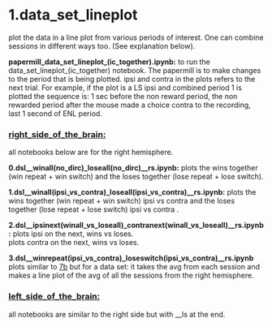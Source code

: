 # 1.data_set_lineplot
plot the data in a line plot from various periods of interest. One can combine sessions in different ways too. (See explanation below).

**papermill_data_set_lineplot_(ic_together).ipynb:**
to run the data_set_lineplot_(ic_together) notebook. The papermill is to make changes to the period that is being plotted. 
ipsi and contra in the plots refers to the next trial.
For example, if the plot is a LS ipsi and combined period 1 is plotted the sequence is: 1 sec before the non reward period, the non rewarded period after the mouse made a choice contra to the recording, last 1 second of ENL period. 

### [right_side_of_the_brain:](https://github.com/gilmandelbaum/analysis-pipeline-for-photometry_ex/tree/master/Nb_data_set/data_set_calculations/right_side_of_the_brain) 
all notebooks below are for the right hemisphere. 

**0.dsl__winall(no_dirc)_loseall(no_dirc)__rs.ipynb:**
plots the wins together (win repeat + win switch) and the loses together (lose repeat + lose switch). 

**1.dsl__winall(ipsi_vs_contra)_loseall(ipsi_vs_contra)__rs.ipynb:**
plots the wins together (win repeat + win switch) ipsi vs contra  and the loses together (lose repeat + lose switch) ipsi vs contra . 

**2.dsl__ipsinext(winall_vs_loseall)_contranext(winall_vs_loseall)__rs.ipynb:** 
plots ipsi on the next, wins vs loses.  
plots contra on the next, wins vs loses.

**3.dsl__winrepeat(ipsi_vs_contra)_loseswitch(ipsi_vs_contra)__rs.ipynb**
plots similar to [7b](https://github.com/gilmandelbaum/analysis-pipeline-for-photometry_ex/blob/master/Nb_7x_plots/Notebook_7_b.ipynb) 
but for a data set: it takes the avg from each session and makes a line plot of the avg of all the sessions from the right hemisphere.





### [left_side_of_the_brain:](https://github.com/gilmandelbaum/analysis-pipeline-for-photometry_ex/tree/master/Nb_data_set/data_set_calculations/left_side_of_the_brain)
all notebooks are similar to the right side but with __ls at the end. 
